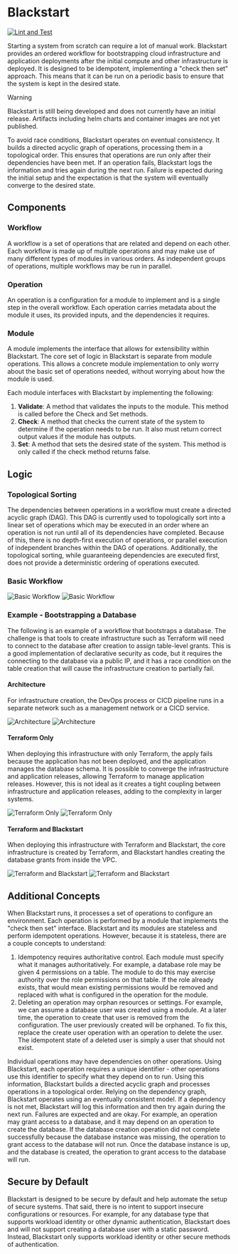 # Blackstart

[![Lint and Test](https://github.com/pezops/blackstart/actions/workflows/lint_test.yaml/badge.svg)](https://github.com/pezops/blackstart/actions/workflows/lint_test.yaml)

Starting a system from scratch can require a lot of manual work. Blackstart provides an ordered
workflow for bootstrapping cloud infrastructure and application deployments after the initial
compute and other infrastructure is deployed. It is designed to be idempotent, implementing a "check
then set" approach. This means that it can be run on a periodic basis to ensure that the system is
kept in the desired state.

> [!WARNING]  
> Blackstart is still being developed and does not currently have an initial release. Artifacts
> including helm charts and container images are not yet published.

To avoid race conditions, Blackstart operates on eventual consistency. It builds a directed acyclic
graph of operations, processing them in a topological order. This ensures that operations are run
only after their dependencies have been met. If an operation fails, Blackstart logs the information
and tries again during the next run. Failure is expected during the initial setup and the
expectation is that the system will eventually converge to the desired state.

## Components

### Workflow

A workflow is a set of operations that are related and depend on each other. Each workflow is made
up of multiple operations and may make use of many different types of modules in various orders. As
independent groups of operations, multiple workflows may be run in parallel.

### Operation

An operation is a configuration for a module to implement and is a single step in the overall
workflow. Each operation carries metadata about the module it uses, its provided inputs, and the
dependencies it requires.

### Module

A module implements the interface that allows for extensibility within Blackstart. The core set of
logic in Blackstart is separate from module operations. This allows a concrete module implementation
to only worry about the basic set of operations needed, without worrying about how the module is
used.

Each module interfaces with Blackstart by implementing the following:

1. **Validate**: A method that validates the inputs to the module. This method is called before the
   Check and Set methods.
2. **Check**: A method that checks the current state of the system to determine if the operation
   needs to be run. It also must return correct output values if the module has outputs.
3. **Set**: A method that sets the desired state of the system. This method is only called if the
   check method returns false.

## Logic

### Topological Sorting

The dependencies between operations in a workflow must create a directed acyclic graph (DAG). This
DAG is currently used to topologically sort into a linear set of operations which may be executed in
an order where an operation is not run until all of its dependencies have completed. Because of
this, there is no depth-first execution of operations, or parallel execution of independent branches
within the DAG of operations. Additionally, the topological sorting, while guaranteeing dependencies
are executed first, does not provide a deterministic ordering of operations executed.

### Basic Workflow

![Basic Workflow](docs/images/workflow-light.svg#gh-light-mode-only)
![Basic Workflow](docs/images/workflow-dark.svg#gh-dark-mode-only)

### Example - Bootstrapping a Database

The following is an example of a workflow that bootstraps a database. The challenge is that tools to
create infrastructure such as Terraform will need to connect to the database after creation to
assign table-level grants. This is a good implementation of declarative security as code, but it
requires the connecting to the database via a public IP, and it has a race condition on the table
creation that will cause the infrastructure creation to partially fail.

#### Architecture

For infrastructure creation, the DevOps process or CICD pipeline runs in a separate network such as
a management network or a CICD service.

![Architecture](docs/images/ex1-arch-light.svg#gh-light-mode-only)
![Architecture](docs/images/ex1-arch-dark.svg#gh-dark-mode-only)

#### Terraform Only

When deploying this infrastructure with only Terraform, the apply fails because the application has
not been deployed, and the application manages the database schema. It is possible to converge the
infrastructure and application releases, allowing Terraform to manage application releases. However,
this is not ideal as it creates a tight coupling between infrastructure and application releases,
adding to the complexity in larger systems.

![Terraform Only](docs/images/ex1-tf-only-light.svg#gh-light-mode-only)
![Terraform Only](docs/images/ex1-tf-only-dark.svg#gh-dark-mode-only)

#### Terraform and Blackstart

When deploying this infrastructure with Terraform and Blackstart, the core infrastructure is created
by Terraform, and Blackstart handles creating the database grants from inside the VPC.

![Terraform and Blackstart](docs/images/ex1-tf-blackstart-light.svg#gh-light-mode-only)
![Terraform and Blackstart](docs/images/ex1-tf-blackstart-dark.svg#gh-dark-mode-only)

## Additional Concepts

When Blackstart runs, it processes a set of operations to configure an environment. Each operation
is performed by a module that implements the "check then set" interface. Blackstart and its modules
are stateless and perform idempotent operations. However, because it is stateless, there are a
couple concepts to understand:

1. Idempotency requires authoritative control. Each module must specify what it manages
   authoritatively. For example, a database role may be given 4 permissions on a table. The module
   to do this may exercise authority over the role permissions on that table. If the role already
   exists, that would mean existing permissions would be removed and replaced with what is
   configured in the operation for the module.
2. Deleting an operation may orphan resources or settings. For example, we can assume a database
   user was created using a module. At a later time, the operation to create that user is removed
   from the configuration. The user previously created will be orphaned. To fix this, replace the
   create user operation with an operation to delete the user. The idempotent state of a deleted
   user is simply a user that should not exist.

Individual operations may have dependencies on other operations. Using Blackstart, each operation
requires a unique identifier - other operations use this identifier to specify what they depend on
to run. Using this information, Blackstart builds a directed acyclic graph and processes operations
in a topological order. Relying on the dependency graph, Blackstart operates using an eventually
consistent model. If a dependency is not met, Blackstart will log this information and then try
again during the next run. Failures are expected and are okay. For example, an operation may grant
access to a database, and it may depend on an operation to create the database. If the database
creation operation did not complete successfully because the database instance was missing, the
operation to grant access to the database will not run. Once the database instance is up, and the
database is created, the operation to grant access to the database will run.

## Secure by Default

Blackstart is designed to be secure by default and help automate the setup of secure systems. That
said, there is no intent to support insecure configurations or resources. For example, for any
database type that supports workload identity or other dynamic authentication, Blackstart does and
will not support creating a database user with a static password. Instead, Blackstart only supports
workload identity or other secure methods of authentication.
